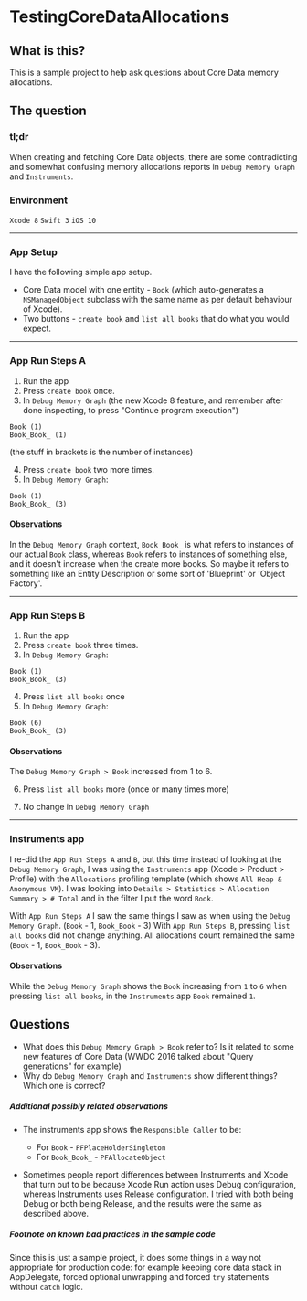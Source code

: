 # TestingCoreDataAllocations

## What is this?
This is a sample project to help ask questions about Core Data memory allocations. 

## The question

### tl;dr
When creating and fetching Core Data objects, there are some contradicting and somewhat confusing memory allocations reports in `Debug Memory Graph` and `Instruments`.


### Environment
`Xcode 8` `Swift 3` `iOS 10`


-------------------------------

### App Setup
I have the following simple app setup.

- Core Data model with one entity - `Book` (which auto-generates a `NSManagedObject` subclass with the same name as per default behaviour of Xcode).
- Two buttons - `create book` and `list all books` that do what you would expect.

-------------------------------

### App Run Steps A

1. Run the app 
2. Press `create book` once.
3. In `Debug Memory Graph` (the new Xcode 8 feature, and remember after done inspecting, to press "Continue program execution")

```
Book (1)
Book_Book_ (1)
```

(the stuff in brackets is the number of instances)

4. Press `create book` two more times.
5. In `Debug Memory Graph`:

```
Book (1)
Book_Book_ (3)
```

#### Observations
In the `Debug Memory Graph` context, `Book_Book_` is what refers to instances of our actual `Book` class, whereas `Book` refers to instances of something else, and it doesn't increase when the create more books. So maybe it refers to something like an Entity Description or some sort of 'Blueprint' or 'Object Factory'.

-------------------------------

### App Run Steps B

1. Run the app 
2. Press `create book` three times.
3. In `Debug Memory Graph`:

```
Book (1)
Book_Book_ (3)
```

4. Press `list all books` once
5. In `Debug Memory Graph`:

```
Book (6)
Book_Book_ (3)
```

#### Observations
The `Debug Memory Graph > Book` increased from 1 to 6.

6. Press `list all books` more (once or many times more)

7. No change in `Debug Memory Graph`

--------------

### Instruments app

I re-did the `App Run Steps A` and `B`, but this time instead of looking at the `Debug Memory Graph`, I was using the `Instruments` app (Xcode > Product > Profile) with the `Allocations` profiling template (which shows `All Heap & Anonymous VM`). I was looking into `Details > Statistics > Allocation Summary > # Total` and in the filter I put the word `Book`.

With `App Run Steps A` I saw the same things I saw as when using the `Debug Memory Graph`. (`Book` - 1, `Book_Book` - 3)
With `App Run Steps B`, pressing `list all books` did not change anything. All allocations count remained the same (`Book` - 1, `Book_Book` - 3).

#### Observations
While the `Debug Memory Graph` shows the `Book` increasing from `1` to `6` when pressing `list all books`, in the `Instruments` app `Book` remained `1`.


## Questions
- What does this `Debug Memory Graph > Book` refer to? Is it related to some new features of Core Data (WWDC 2016 talked about "Query generations" for example)
- Why do `Debug Memory Graph` and `Instruments` show different things? Which one is correct?


##### Additional possibly related observations
- The instruments app shows the `Responsible Caller` to be:
  - For `Book` - `PFPlaceHolderSingleton`
  - For `Book_Book_` - `PFAllocateObject`

- Sometimes people report differences between Instruments and Xcode that turn out to be because Xcode Run action uses Debug configuration, whereas Instruments uses Release configuration. I tried with both being Debug or both being Release, and the results were the same as described above.

##### Footnote on known bad practices in the sample code
Since this is just a sample project, it does some things in a way not appropriate for production code: for example keeping core data stack in AppDelegate, forced optional unwrapping and forced `try` statements without `catch` logic.